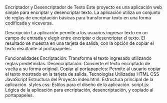 Encriptador y Desencriptador de Texto
Este proyecto es una aplicación web simple para encriptar y desencriptar texto. La aplicación utiliza un conjunto de reglas de encriptación básicas para transformar texto en una forma codificada y viceversa.

Descripción
La aplicación permite a los usuarios ingresar texto en un campo de entrada y elegir entre encriptar o desencriptar el texto. El resultado se muestra en una tarjeta de salida, con la opción de copiar el texto resultante al portapapeles.

Funcionalidades
Encriptación: Transforma el texto ingresado utilizando reglas predefinidas.
Desencriptación: Convierte el texto encriptado de vuelta a su forma original.
Copiar al portapapeles: Permite al usuario copiar el texto mostrado en la tarjeta de salida.
Tecnologías Utilizadas
HTML
CSS
JavaScript
Estructura del Proyecto
index.html: Estructura principal de la aplicación.
styles.css: Estilos para el diseño de la aplicación.
script.js: Lógica de la aplicación para encriptación, desencriptación, y copiado al portapapeles.
